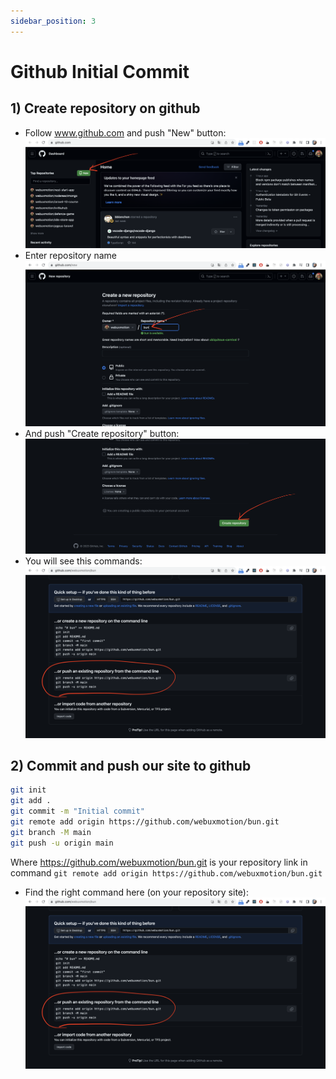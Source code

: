 ```yaml
---
sidebar_position: 3
---
```


# Github Initial Commit

## 1) Create repository on github

* Follow www.github.com and push "New" button:
![](./img/github-new.png)
* Enter repository name
![](./img/github-repo-name.png)
* And push "Create repository" button:
![](./img/github-submit-create.png)
* You will see this commands:
![](./img/github-push-commands.png)

## 2) Commit and push our site to github
```bash
git init
git add .
git commit -m "Initial commit"
git remote add origin https://github.com/webuxmotion/bun.git
git branch -M main
git push -u origin main
```
Where https://github.com/webuxmotion/bun.git is your repository link in command `git remote add origin https://github.com/webuxmotion/bun.git`
* Find the right command here (on your repository site):
![](./img/github-push-commands.png)